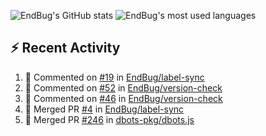 ![EndBug's GitHub stats](https://github-readme-stats.vercel.app/api?username=endbug&show_icons=true&theme=dark)
![EndBug's most used languages](https://github-readme-stats.vercel.app/api/top-langs/?username=endbug&layout=compact&theme=dark)

## ⚡ Recent Activity

<!--START_SECTION:activity-->
1. 💬 Commented on [#19](https://github.com//EndBug/label-sync/issues/19) in [EndBug/label-sync](https://github.com//EndBug/label-sync)
2. 💬 Commented on [#52](https://github.com//EndBug/version-check/issues/52) in [EndBug/version-check](https://github.com//EndBug/version-check)
3. 💬 Commented on [#46](https://github.com//EndBug/version-check/issues/46) in [EndBug/version-check](https://github.com//EndBug/version-check)
4. 🎉 Merged PR [#4](https://github.com//EndBug/label-sync/pull/4) in [EndBug/label-sync](https://github.com//EndBug/label-sync)
5. 🎉 Merged PR [#246](https://github.com//dbots-pkg/dbots.js/pull/246) in [dbots-pkg/dbots.js](https://github.com//dbots-pkg/dbots.js)
<!--END_SECTION:activity-->

